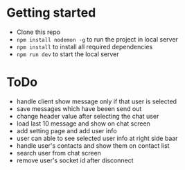 # Getting started

- Clone this repo
- `npm install nodemon -g` to run the project in local server
- `npm install` to install all required dependencies
- `npm run dev` to start the local server

# ToDo
- handle client show message only if that user is selected
- save messages which have beeen send out
- change header value after selecting the chat user
- load last 10 message and show on chat screen
- add setting page and add user info
- user can able to see selected user info at right side baar
- handle user's contacts and show them on contact list
- search user from chat screen
- remove user's socket id after disconnect
